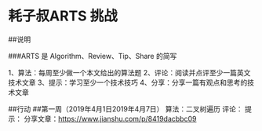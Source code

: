 # 耗子叔ARTS 挑战

##说明

###ARTS 是 Algorithm、Review、Tip、Share 的简写

1、算法：每周至少做一个本文给出的算法题
2、评论：阅读并点评至少一篇英文技术文章
3、提示：学习至少一个技术技巧
4、分享：分享一篇有观点和思考的技术文章

##行动
##第一周（2019年4月1日2019年4月7日）
算法：二叉树遍历
评论：
提示：
分享文章：https://www.jianshu.com/p/8419dacbbc09
